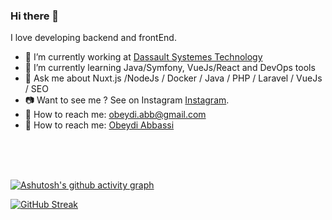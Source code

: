 ### Hi there 👋

<!--
**obnux/obnux** is a ✨ _special_ ✨ repository because its `README.md` (this file) appears on your GitHub profile.

Here are some ideas to get you started:
-->
I love developing backend and frontEnd.

- 🔭 I’m currently working at [Dassault Systemes Technology](https://www.dassault.fr/subsidiaries/dassault-systemes)
- 🌱 I’m currently learning Java/Symfony, VueJs/React and DevOps tools
- 💬 Ask me about Nuxt.js /NodeJs / Docker / Java / PHP / Laravel / VueJs / SEO
- :camera: Want to see me ? See on Instagram [Instagram](https://www.instagram.com/obnux/).
- :e-mail: How to reach me: obeydi.abb@gmail.com
- :link: How to reach me: [Obeydi Abbassi](https://obeydi-abbassi.me/)

<br/>
<br/>
<br/>

[![Ashutosh's github activity graph](https://github-readme-activity-graph.vercel.app/graph?username=obnux&theme=vue)](https://github.com/ashutosh00710/github-readme-activity-graph)

[![GitHub Streak](https://github-readme-streak-stats.herokuapp.com?user=obnux&theme=vue&date_format=M%20j%5B%2C%20Y%5D)](https://git.io/streak-stats)
